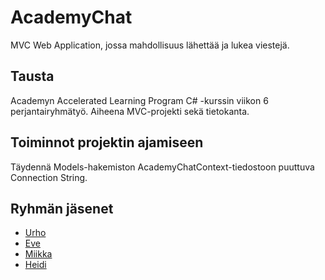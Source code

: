 # AcademyChat
MVC Web Application, jossa mahdollisuus lähettää ja lukea viestejä.

## Tausta
Academyn Accelerated Learning Program C# -kurssin viikon 6 perjantairyhmätyö. Aiheena MVC-projekti sekä tietokanta.

## Toiminnot projektin ajamiseen
Täydennä Models-hakemiston AcademyChatContext-tiedostoon puuttuva Connection String.

## Ryhmän jäsenet
- [Urho](https://github.com/unie31 "https://github.com/unie31")
- [Eve](https://github.com/eveliinaj "https://github.com/eveliinaj")
- [Miikka](https://github.com/miikkalintula "https://github.com/miikkalintula")
- [Heidi](https://github.com/heidvill "https://github.com/heidvill")
